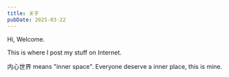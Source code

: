 ```yaml
---
title: 关于
pubDate: 2025-03-22
---
```


Hi, Welcome.

This is where I post my stuff on Internet.

内心世界 means "inner space". Everyone deserve a inner place, this is mine.
